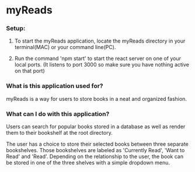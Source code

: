 # myReads

### Setup:
1. To start the myReads application, locate the myReads directory in your terminal(MAC) or your command line(PC).

2. Run the command 'npm start' to start the react server on one of your local ports. (It listens to port 3000 so make sure you have nothing active on that port)

### What is this application used for?
myReads is a way for users to store books in a neat and organized fashion.

### What can I do with this application?
Users can search for popular books stored in a database as well as render them to their bookshelf at the root directory.

The user has a choice to store their selected books between three separate bookshelves. Those bookshelves are labeled as 'Currently Read', 'Want to Read' and 'Read'. Depending on the relationship to the user, the book can be stored in one of the three shelves with a simple dropdown menu.
